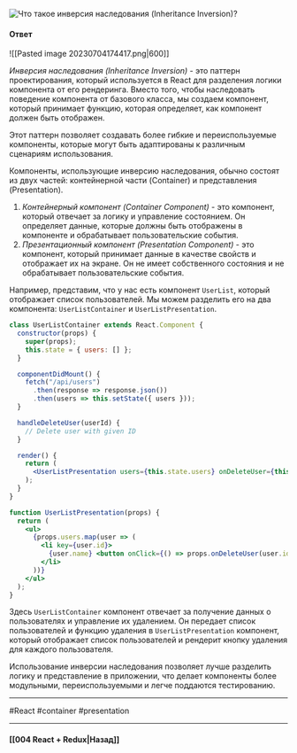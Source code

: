 ![Что такое инверсия наследования (Inheritance Inversion)?](https://youtu.be/HBSAjY-xh3k?t=301)

#### Ответ

![[Pasted image 20230704174417.png|600]]

*Инверсия наследования (Inheritance Inversion)* - это паттерн проектирования, который используется в React для разделения логики компонента от его рендеринга. Вместо того, чтобы наследовать поведение компонента от базового класса, мы создаем компонент, который принимает функцию, которая определяет, как компонент должен быть отображен.

Этот паттерн позволяет создавать более гибкие и переиспользуемые компоненты, которые могут быть адаптированы к различным сценариям использования. 

Компоненты, использующие инверсию наследования, обычно состоят из двух частей: контейнерной части (Container) и представления (Presentation).

1. *Контейнерный компонент (Container Component)* - это компонент, который отвечает за логику и управление состоянием. Он определяет данные, которые должны быть отображены в компоненте и обрабатывает пользовательские события.
2. *Презентационный компонент (Presentation Component)* - это компонент, который принимает данные в качестве свойств и отображает их на экране. Он не имеет собственного состояния и не обрабатывает пользовательские события.

Например, представим, что у нас есть компонент `UserList`, который отображает список пользователей. Мы можем разделить его на два компонента: `UserListContainer` и `UserListPresentation`.

```jsx
class UserListContainer extends React.Component {
  constructor(props) {
    super(props);
    this.state = { users: [] };
  }

  componentDidMount() {
    fetch("/api/users")
      .then(response => response.json())
      .then(users => this.setState({ users }));
  }

  handleDeleteUser(userId) {
    // Delete user with given ID
  }

  render() {
    return (
      <UserListPresentation users={this.state.users} onDeleteUser={this.handleDeleteUser} />
    );
  }
}

function UserListPresentation(props) {
  return (
    <ul>
      {props.users.map(user => (
        <li key={user.id}>
          {user.name} <button onClick={() => props.onDeleteUser(user.id)}>Delete</button>
        </li>
      ))}
    </ul>
  );
}
```

Здесь `UserListContainer` компонент отвечает за получение данных о пользователях и управление их удалением. Он передает список пользователей и функцию удаления в `UserListPresentation` компонент, который отображает список пользователей и рендерит кнопку удаления для каждого пользователя.

Использование инверсии наследования позволяет лучше разделить логику и представление в приложении, что делает компоненты более модульными, переиспользуемыми и легче поддаются тестированию.

____
#React #container #presentation

____

#### [[004 React + Redux|Назад]]